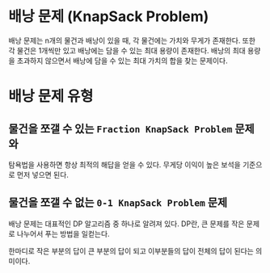 # 배낭 문제 (KnapSack Problem)

배낭 문제는 n개의 물건과 배낭이 있을 때, 각 물건에는 가치와 무게가 존재한다.
또한 각 물건은 1개씩만 있고 배낭에는 담을 수 있는 최대 용량이 존재한다.
배낭의 최대 용량을 초과하지 않으면서 배낭에 담을 수 있는 최대 가치의 합을 찾는 문제이다.

# 배낭 문제 유형

## 물건을 쪼갤 수 있는 `Fraction KnapSack Problem` 문제와

탐욕법을 사용하면 항상 최적의 해답을 얻을 수 있다.
무게당 이익이 높은 보석을 기준으로 먼저 넣으면 된다.

## 물건을 쪼갤 수 없는 `0-1 KnapSack Problem` 문제

배낭 문제는 대표적인 DP 알고리즘 중 하나로 알려져 있다.
DP란, 큰 문제를 작은 문제로 나누어서 푸는 방법을 일컫는다.

한마디로 작은 부분의 답이 큰 부분의 답이 되고 이부분들의 답이 전체의 답이 된다는 의미이다.
